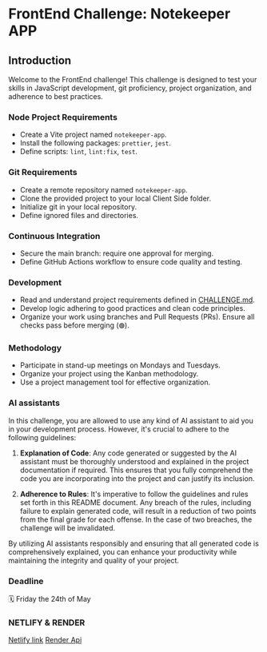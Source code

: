 # FrontEnd Challenge: Notekeeper APP

## Introduction

Welcome to the FrontEnd challenge! This challenge is designed to test your skills in JavaScript development, git proficiency, project organization, and adherence to best practices.

### Node Project Requirements

- Create a Vite project named `notekeeper-app`.
- Install the following packages: `prettier`, `jest`.
- Define scripts: `lint`, `lint:fix`, `test`.

### Git Requirements

- Create a remote repository named `notekeeper-app`.
- Clone the provided project to your local Client Side folder.
- Initialize git in your local repository.
- Define ignored files and directories.

### Continuous Integration

- Secure the main branch: require one approval for merging.
- Define GitHub Actions workflow to ensure code quality and testing.

### Development

- Read and understand project requirements defined in [CHALLENGE.md](/CHALLENGE.md).
- Develop logic adhering to good practices and clean code principles.
- Organize your work using branches and Pull Requests (PRs). Ensure all checks pass before merging (`🟢`).

### Methodology

- Participate in stand-up meetings on Mondays and Tuesdays.
- Organize your project using the Kanban methodology.
- Use a project management tool for effective organization.

### AI assistants

In this challenge, you are allowed to use any kind of AI assistant to aid you in your development process. However, it's crucial to adhere to the following guidelines:

1. **Explanation of Code**: Any code generated or suggested by the AI assistant must be thoroughly understood and explained in the project documentation if required. This ensures that you fully comprehend the code you are incorporating into the project and can justify its inclusion.

2. **Adherence to Rules**: It's imperative to follow the guidelines and rules set forth in this README document. Any breach of the rules, including failure to explain generated code, will result in a reduction of two points from the final grade for each offense. In the case of two breaches, the challenge will be invalidated.

By utilizing AI assistants responsibly and ensuring that all generated code is comprehensively explained, you can enhance your productivity while maintaining the integrity and quality of your project.

### Deadline

🗓️ Friday the 24th of May

### NETLIFY & RENDER

[Netlify link](https://notekeeper-app-fix-marc.netlify.app)
[Render Api](https://notekeeper-api-vzq9.onrender.com)

